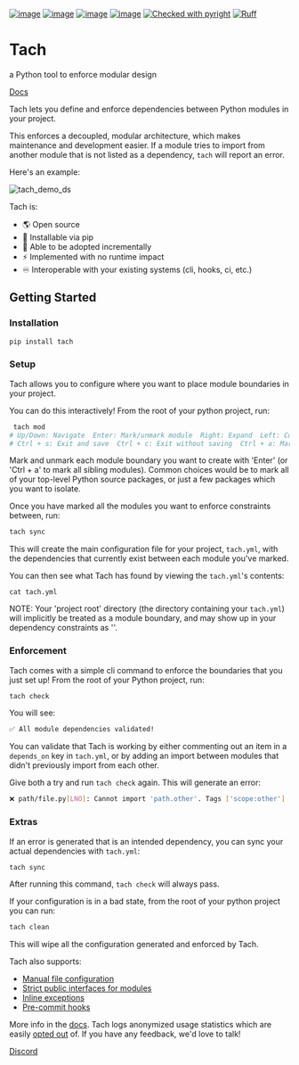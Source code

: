 [![image](https://img.shields.io/pypi/v/tach.svg)](https://pypi.Python.org/pypi/tach)
[![image](https://img.shields.io/pypi/l/tach.svg)](https://pypi.Python.org/pypi/tach)
[![image](https://img.shields.io/pypi/pyversions/tach.svg)](https://pypi.Python.org/pypi/tach)
[![image](https://github.com/gauge-sh/tach/actions/workflows/ci.yml/badge.svg)](https://github.com/gauge-sh/tach/actions/workflows/ci.yml)
[![Checked with pyright](https://microsoft.github.io/pyright/img/pyright_badge.svg)](https://microsoft.github.io/pyright/)
[![Ruff](https://img.shields.io/endpoint?url=https://raw.githubusercontent.com/astral-sh/ruff/main/assets/badge/v2.json)](https://github.com/astral-sh/ruff)
# Tach
a Python tool to enforce modular design

[Docs](https://gauge-sh.github.io/tach/)


Tach lets you define and enforce dependencies between Python modules in your project.

This enforces a decoupled, modular architecture, which makes maintenance and development easier. If a module tries to import from another module that is not listed as a dependency, `tach` will report an error.


Here's an example:

![tach_demo_ds](https://github.com/gauge-sh/tach/assets/5150563/c693da70-6f5d-417c-968e-4d0507d957c0)


Tach is:
- 🌎 Open source
- 🐍 Installable via pip
- 🔧 Able to be adopted incrementally
- ⚡  Implemented with no runtime impact
- ♾️ Interoperable with your existing systems (cli, hooks, ci, etc.)

## Getting Started

### Installation
```bash
pip install tach
```
### Setup
Tach allows you to configure where you want to place module boundaries in your project.

You can do this interactively! From the root of your python project, run:
```bash
 tach mod
# Up/Down: Navigate  Enter: Mark/unmark module  Right: Expand  Left: Collapse  Ctrl + Up: Jump to parent
# Ctrl + s: Exit and save  Ctrl + c: Exit without saving  Ctrl + a: Mark/unmark all
```
Mark and unmark each module boundary you want to create with 'Enter' (or 'Ctrl + a' to mark all sibling modules). Common choices would be to mark all of your top-level Python source packages, or just a few packages which you want to isolate.

Once you have marked all the modules you want to enforce constraints between, run:
```bash
tach sync
```
This will create the main configuration file for your project, `tach.yml`, with the dependencies that currently exist between each module you've marked.

You can then see what Tach has found by viewing the `tach.yml`'s contents: 
```
cat tach.yml
```

NOTE: Your 'project root' directory (the directory containing your `tach.yml`) will implicitly be treated as a module boundary, and may show up in your dependency constraints as '<root>'.

### Enforcement
Tach comes with a simple cli command to enforce the boundaries that you just set up! From the root of your Python project, run:
```bash
tach check
```
You will see:
```bash
✅ All module dependencies validated!
```

You can validate that Tach is working by either commenting out an item in a `depends_on` key in `tach.yml`, or by adding an import between modules that didn't previously import from each other. 

Give both a try and run `tach check` again. This will generate an error:
```bash
❌ path/file.py[LNO]: Cannot import 'path.other'. Tags ['scope:other'] cannot depend on ['scope:file']. 
```

### Extras

If an error is generated that is an intended dependency, you can sync your actual dependencies with `tach.yml`:
```bash
tach sync
```
After running this command, `tach check` will always pass.

If your configuration is in a bad state, from the root of your python project you can run: 
```bash
tach clean
```
This will wipe all the configuration generated and enforced by Tach.


Tach also supports:
- [Manual file configuration](https://gauge-sh.github.io/tach/configuration/)
- [Strict public interfaces for modules](https://gauge-sh.github.io/tach/strict-mode/)
- [Inline exceptions](https://gauge-sh.github.io/tach/tach-ignore/)
- [Pre-commit hooks](https://gauge-sh.github.io/tach/usage/#tach-install)


More info in the [docs](https://gauge-sh.github.io/tach/). Tach logs anonymized usage statistics which are easily [opted out](https://gauge-sh.github.io/tach/faq/) of.
If you have any feedback, we'd love to talk!

[Discord](https://discord.gg/a58vW8dnmw)
